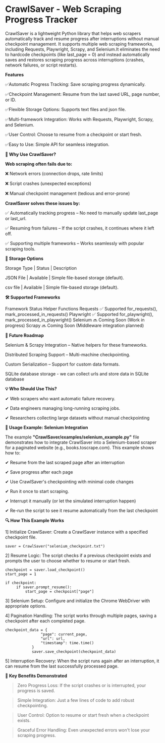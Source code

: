 # CrawlSaver - Web Scraping Progress Tracker

CrawlSaver is a lightweight Python library that helps web scrapers automatically track and resume progress after interruptions without manual checkpoint management. It supports multiple web scraping frameworks, including Requests, Playwright, Scrapy, and Selenium.It eliminates the need to hardcode checkpoints (like last_page = 0) and instead automatically saves and restores scraping progress across interruptions (crashes, network failures, or script restarts).

**Features**

✅Automatic Progress Tracking: Save scraping progress dynamically.

✅Checkpoint Management: Resume from the last saved URL, page number, or ID.

✅Flexible Storage Options: Supports text files and json file.

✅Multi-framework Integration: Works with Requests, Playwright, Scrapy, and Selenium.

✅User Control: Choose to resume from a checkpoint or start fresh.

✅Easy to Use: Simple API for seamless integration.

**🚀 Why Use CrawlSaver?**

**Web scraping often fails due to:**

❌ Network errors (connection drops, rate limits)

❌ Script crashes (unexpected exceptions)

❌ Manual checkpoint management (tedious and error-prone)

**CrawlSaver solves these issues by:**

✅ Automatically tracking progress – No need to manually update last_page or last_url.

✅ Resuming from failures – If the script crashes, it continues where it left off.

✅ Supporting multiple frameworks – Works seamlessly with popular scraping tools.


**📂 Storage Options**
 
Storage Type	|   Status	      |      Description

JSON File	   |  Available	    |   Simple file-based storage (default).

csv file      |  Available    |   Simple file-based storage (default).


**🛠 Supported Frameworks**

Framework	Status	Helper Functions
Requests	✅ Supported	for_requests(), mark_processed_in_requests()
Playwright	✅ Supported	for_playwright(), mark_processed_in_playwright()
Selenium	🔜 Coming Soon	(Work in progress)
Scrapy	🔜 Coming Soon	(Middleware integration planned)



**🔮 Future Roadmap**


Selenium & Scrapy Integration – Native helpers for these frameworks.

Distributed Scraping Support – Multi-machine checkpointing.

Custom Serialization – Support for custom data formats.

SQLite database storage - we can collect urls and store data in SQLite database




    
**💡 Who Should Use This?**

✔ Web scrapers who want automatic failure recovery.

✔ Data engineers managing long-running scraping jobs.

✔ Researchers collecting large datasets without manual checkpointing





**📝 Usage Example: Selenium Integration**

The example **"CrawlSaver/examples/selenium_example.py"** file demonstrates how to integrate CrawlSaver into a Selenium-based scraper for a paginated website (e.g., books.toscrape.com). This example shows how to:

   ✔ Resume from the last scraped page after an interruption

   ✔ Save progress after each page

   ✔ Use CrawlSaver's checkpointing with minimal code changes

   ✔ Run it once to start scraping.
   
   ✔ Interrupt it manually (or let the simulated interruption happen)
   
   ✔ Re-run the script to see it resume automatically from the last checkpoint


**🔍 How This Example Works**

1] Initialize CrawlSaver: Create a CrawlSaver instance with a specified checkpoint file.

    saver = CrawlSaver("selenium_checkpoint.txt")

2] Resume Logic: The script checks if a previous checkpoint exists and prompts the user to choose whether to resume or start fresh.
    
    checkpoint = saver.load_checkpoint()
    start_page = 1

    if checkpoint:
         if saver.prompt_resume():
             start_page = checkpoint["page"]
             
        
3] Selenium Setup: Configure and initialize the Chrome WebDriver with appropriate options.


4] Pagination Handling: The script works through multiple pages, saving a checkpoint after each completed page.

    checkpoint_data = {
                    "page": current_page,
                    "url": url,
                    "timestamp": time.time()
                }
                saver.save_checkpoint(checkpoint_data)


5] Interruption Recovery: When the script runs again after an interruption, it can resume from the last successfully processed page.


**📌 Key Benefits Demonstrated**

>Zero Progress Loss: If the script crashes or is interrupted, your progress is saved.

>Simple Integration: Just a few lines of code to add robust checkpointing.

>User Control: Option to resume or start fresh when a checkpoint exists.

>Graceful Error Handling: Even unexpected errors won't lose your scraping progress.

